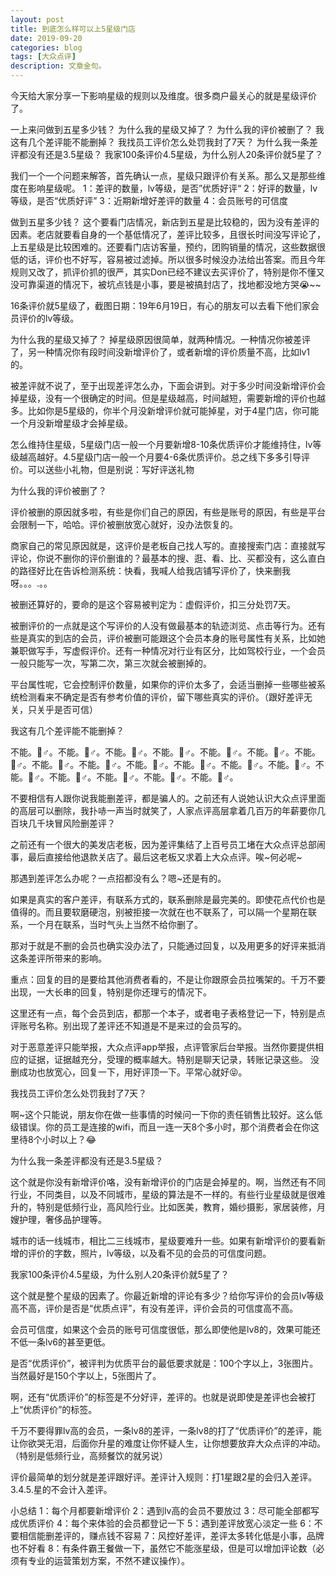 ```yaml
---
layout: post
title: 到底怎么样可以上5星级门店
date: 2019-09-20
categories: blog
tags: [大众点评]
description: 文章金句。
---
```



今天给大家分享一下影响星级的规则以及维度。很多商户最关心的就是星级评价了。


一上来问做到五星多少钱？
为什么我的星级又掉了？
为什么我的评价被删了？
我这有几个差评能不能删掉？
我找员工评价怎么处罚我封了7天？
为什么我一条差评都没有还是3.5星级？
我家100条评价4.5星级，为什么别人20条评价就5星了？


我们一个一个问题来解答，首先确认一点，星级只跟评价有关系。那么又是那些维度在影响星级呢。
1：差评的数量，lv等级，是否”优质好评“
2：好评的数量，lv等级，是否“优质好评”
3：近期新增好差评的数量
4：会员账号的可信度


做到五星多少钱？
这个要看门店情况，新店到五星是比较稳的，因为没有差评的因素。老店就要看自身的一个基低情况了，差评比较多，且很长时间没写评论了，上五星级是比较困难的。还要看门店访客量，预约，团购销量的情况，这些数据很低的话，评价也不好写，容易被过滤掉。所以很多时候没办法给出答案。而且今年规则又改了，抓评价抓的很严，其实Don已经不建议去买评价了，特别是你不懂又没可靠渠道的情况下，被坑点钱是小事，要是被搞封店了，找地都没地方哭😭~~


16条评价就5星级了，截图日期：19年6月19日，有心的朋友可以去看下他们家会员评价的lv等级。


为什么我的星级又掉了？
掉星级原因很简单，就两种情况。一种情况你被差评了，另一种情况你有段时间没新增评价了，或者新增的评价质量不高，比如lv1的。

被差评就不说了，至于出现差评怎么办，下面会讲到。对于多少时间没新增评价会掉星级，没有一个很确定的时间。但是星级越高，时间越短，需要新增的评价也越多。比如你是5星级的，你半个月没新增评价就可能掉星，对于4星门店，你可能一个月没新增星级才会掉星级。

怎么维持住星级，5星级门店一般一个月要新增8-10条优质评价才能维持住，lv等级越高越好。4.5星级门店一般一个月要4-6条优质评价。总之线下多多引导评价。可以送些小礼物，但是别说：写好评送礼物


为什么我的评价被删了？

评价被删的原因就多啦，有些是你们自己的原因，有些是账号的原因，有些是平台会限制一下，哈哈。评价被删放宽心就好，没办法恢复的。

商家自己的常见原因就是，这评价是老板自己找人写的。直接搜索门店：直接就写评论，你说不删你的评价删谁的？最基本的搜、逛、看、比、买都没有，这么直白的路径好比在告诉检测系统：快看，我喊人给我店铺写评价了，快来删我呀。。。.。。

被删还算好的，要命的是这个容易被判定为：虚假评价，扣三分处罚7天。


被删评价的一点就是这个写评价的人没有做最基本的轨迹浏览、点击等行为。还有些是真实的到店的会员，评价被删可能跟这个会员本身的账号属性有关系，比如她兼职做写手，写虚假评价。还有一种情况对行业有区分，比如驾校行业，一个会员一般只能写一次，写第二次，第三次就会被删掉的。

平台属性呢，它会控制评价数量，如果你的评价太多了，会适当删掉一些哪些被系统检测看来不确定是否有参考价值的评价，留下哪些真实的评价。（跟好差评无关，只关乎是否可信）


我这有几个差评能不能删掉？

不能。🙅♂️。不能。🙅♂️。不能。🙅♂️。不能。🙅♂️。不能。🙅♂️。不能。🙅♂️。不能。🙅♂️。不能。🙅♂️。不能。🙅♂️。不能。🙅♂️。不能。🙅♂️。不能。🙅♂️。不能。🙅♂️。不能。🙅♂️。不能。🙅♂️。不能。🙅♂️。不能。🙅♂️。不能。🙅♂️。

不要相信有人跟你说我能删差评，都是骗人的。之前还有人说她认识大众点评里面的高层可以删除，我扑哧一声当时就笑了，人家点评高层拿着几百万的年薪要你几百块几千块冒风险删差评？

之前还有一个很大的美发店老板，因为差评集结了上百号员工堵在大众点评总部闹事，最后直接给他退款关店了。最后这老板又求着上大众点评。唉~何必呢~


那遇到差评怎么办呢？一点招都没有么？嗯~还是有的。

如果是真实的客户差评，有联系方式的，联系删除是最完美的。即使花点代价也是值得的。而且要软磨硬泡，别被拒接一次就在也不联系了，可以隔一个星期在联系，一个月在联系，当时气头上当然不给你删了。

那对于就是不删的会员也确实没办法了，只能通过回复，以及用更多的好评来抵消这条差评所带来的影响。

重点：回复的目的是要给其他消费者看的，不是让你跟原会员拉嘴架的。千万不要出现，一大长串的回复，特别是你还理亏的情况下。

这里还有一点，每个会员到店，都那一个本子，或者电子表格登记一下，特别是点评账号名称。别出现了差评还不知道是不是来过的会员写的。

对于恶意差评只能举报，大众点评app举报，点评管家后台举报。当然你要提供相应的证据，证据越充分，受理的概率越大。特别是聊天记录，转账记录这些。
没删成功也放宽心，回复一下，用好评顶一下。平常心就好😝。


我找员工评价怎么处罚我封了7天？

啊~这个只能说，朋友你在做一些事情的时候问一下你的责任销售比较好。这么低级错误。你的员工是连接的wifi，而且一连一天8个多小时，那个消费者会在你这里待8个小时以上？😂


为什么我一条差评都没有还是3.5星级？

这个就是你没有新增评价咯，没有新增评价的门店是会掉星的。啊，当然还有不同行业，不同类目，以及不同城市，星级的算法是不一样的。有些行业星级就是很难升的，特别是低频行业，高风险行业。比如医美，教育，婚纱摄影，家居装修，月嫂护理，奢侈品护理等。

城市的话一线城市，相比二三线城市，星级要难升一些。如果有新增评价的要看新增的评价的字数，照片，lv等级，以及看不见的会员的可信度问题。


我家100条评价4.5星级，为什么别人20条评价就5星了？

这个就是整个星级的因素了。你最近新增的评论有多少？给你写评价的会员lv等级高不高，评价是否是“优质点评”，有没有差评，评价会员的可信度高不高。

会员可信度，如果这个会员的账号可信度很低，那么即使他是lv8的，效果可能还不低一条lv6的甚至更低。

是否“优质评价”，被评判为优质平台的最低要求就是：100个字以上，3张图片。当然最好是150个字以上，5张图片了。

啊，还有“优质评价”的标签是不分好评，差评的。也就是说即使是差评也会被打上“优质评价”的标签。

千万不要得罪lv高的会员，一条lv8的差评，一条lv8的打了“优质评价”的差评，能让你欲哭无泪，后面你升星的难度让你怀疑人生，让你想要放弃大众点评的冲动。（特别是低频行业，高频餐饮的就另说）

评价最简单的划分就是差评跟好评。差评计入规则：打1星跟2星的会归入差评。3.4.5.星的不会计入差评。


小总结
1：每个月都要新增评价
2：遇到lv高的会员不要放过
3：尽可能全部都写成优质评价
4：每个来体验的会员都登记一下
5：遇到差评放宽心淡定一些
6：不要相信能删差评的，赚点钱不容易
7：风控好差评，差评太多转化低是小事，品牌也不好看
8：有条件霸王餐做一下，虽然它不能涨星级，但是可以增加评论数（必须有专业的运营策划方案，不然不建议操作）。



